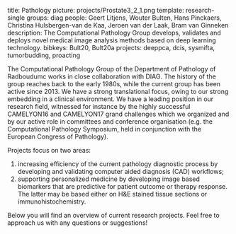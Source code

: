 title: Pathology
picture: projects/Prostate3_2_1.png
template: research-single
groups: diag
people: Geert Litjens, Wouter Bulten, Hans Pinckaers, Christina Hulsbergen-van de Kaa, Jeroen van der Laak, Bram van Ginneken
description: The Computational Pathology Group develops, validates and deploys novel medical image analysis methods based on deep learning technology.
bibkeys: Bult20, Bult20a
projects: deeppca, dcis, sysmifta, tumorbudding, proacting

The Computational Pathology Group of the Department of Pathology of Radboudumc works in close collaboration with DIAG. The history of the group reaches back to the early 1980s, while the current group has been active since 2013. We have a strong translational focus, owing to our strong embedding in a clinical environment. We have a leading position in our research field, witnessed for instance by the highly successful CAMELYON16 and CAMELYON17 grand challenges which we organized and by our active role in committees and conference organisation (e.g. the Computational Pathology Symposium, held in conjunction with the European Congress of Pathology).

Projects focus on two areas:

1. increasing efficiency of the current pathology diagnostic process by developing and validating computer aided diagnosis (CAD) workflows;
2. supporting personalized medicine by developing image based biomarkers that are predictive for patient outcome or therapy response. The latter may be based either on H&E stained tissue sections or immunohistochemistry.

Below you will find an overview of current research projects. Feel free to approach us with any questions or suggestions!